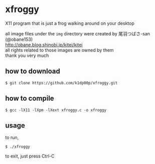 # xfroggy
X11 program that is just a frog walking around on your desktop

all image files under the `img` directory were created by 尾羽つばさ-san (@obane153)  
http://obane.blog.shinobi.jp/kitei/kitei  
all rights related to those images are owned by them  
thank you very much

## how to download
```
$ git clone https://github.com/k1dp00p/xfroggy.git
```

## how to compile
```
$ gcc -lX11 -lXpm -lXext xfroggy.c -o xfroggy
```

## usage
to run,
```
$ ./xfroggy
```
to exit, just press Ctrl-C
